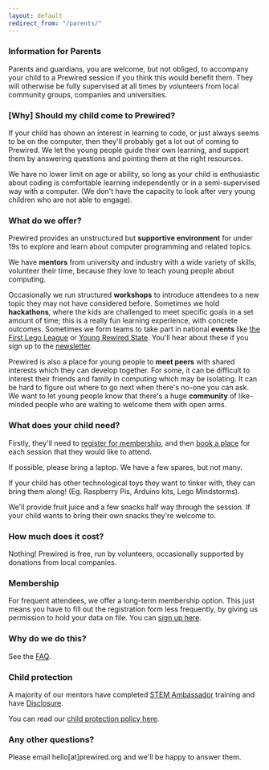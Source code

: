 ```yaml
---
layout: default
redirect_from: "/parents/"
---
```


### Information for Parents

Parents and guardians, you are welcome, but not obliged, to accompany your child to a Prewired session if you think this would benefit them. They will otherwise be fully supervised at all times by volunteers from local community groups, companies and universities.

### [Why] Should my child come to Prewired?

If your child has shown an interest in learning to code, or just always seems to be on the computer, then they'll probably get a lot out of coming to Prewired. We let the young people guide their own learning, and support them by answering questions and pointing them at the right resources.

We have no lower limit on age or ability, so long as your child is enthusiastic about coding is comfortable learning independently or in a semi-supervised way with a computer. (We don't have the capacity to look after very young children who are not able to engage).

### What do we offer?

Prewired provides an unstructured but **supportive environment** for under 19s to explore and learn about computer programming and related topics.

We have **mentors** from university and industry with a wide variety of skills, volunteer their time, because they love to teach young people about computing. 

Occasionally we run structured **workshops** to introduce attendees to a new topic they may not have considered before. Sometimes we hold **hackathons**, where the kids are challenged to meet specific goals in a set amount of time; this is a really fun learning experience, with concrete outcomes. Sometimes we form teams to take part in national **events** like [the First Lego League](http://www.firstlegoleague.org/) or [Young Rewired State](http://www.yrs.io). You'll hear about these if you sign up to the [newsletter](#newsletter).

Prewired is also a place for young people to **meet peers** with shared interests which they can develop together. For some, it can be difficult to interest their friends and family in computing which may be isolating. It can be hard to figure out where to go next when there's no-one you can ask. We want to let young people know that there's a huge **community** of like-minded people who are waiting to welcome them with open arms.

### What does your child need?

Firstly, they'll need to [register for membership](membership.html), and then [book a place](http://www.eventbrite.co.uk/e/prewired-tickets-12525428895) for each session that they would like to attend.

If possible, please bring a laptop. We have a few spares, but not many.

If your child has other technological toys they want to tinker with, they can bring them along! (Eg. Raspberry Pis, Arduino kits, Lego Mindstorms).

We'll provide fruit juice and a few snacks half way through the session. If your child wants to bring their own snacks they're welcome to.

### How much does it cost?

Nothing! Prewired is free, run by volunteers, occasionally supported by donations from local companies.

### Membership

For frequent attendees, we offer a long-term membership option. This just means you have to fill out the registration form less frequently, by giving us permission to hold your data on file. You can [sign up here](membership.html#membership).

### Why do we do this?

See the [FAQ](faq.html#why-do-we-do-this).

### Child protection

A majority of our mentors have completed [STEM Ambassador](http://www.stemnet.org.uk/ambassadors/) training and have [Disclosure](http://www.disclosurescotland.co.uk/).

You can read our [child protection policy here](policy.html).

### Any other questions?

Please email hello[at]prewired.org and we'll be happy to answer them.
